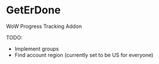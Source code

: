 GetErDone
=========

WoW Progress Tracking Addon

TODO:
- Implement groups
- Find account region (currently set to be US for everyone)
